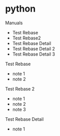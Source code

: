 # python
Manuals
- Test Rebase
- Test Rebase2
- Test Rebase Detail
- Test Rebase Detail 2
- Test Rebase Detail 3


Test Rebase
- note 1
- note 2

Test Rebase 2
- note 1
- note 2
- note 3

Test Rebase Detail
- note 1
